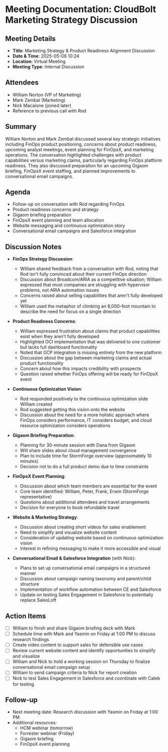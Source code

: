 # Meeting Documentation: CloudBolt Marketing Strategy Discussion

## Meeting Details

- **Title**: Marketing Strategy & Product Readiness Alignment Discussion
- **Date & Time**: 2025-05-06 10:24
- **Location**: Virtual Meeting
- **Meeting Type**: Internal Discussion

## Attendees

- William Norton (VP of Marketing)
- Mark Zembal (Marketing)
- Nick Macaione (joined later)
- Reference to previous call with Rod

## Summary

William Norton and Mark Zembal discussed several key strategic initiatives including FinOps product positioning, concerns about product readiness, upcoming analyst meetings, event planning for FinOpsX, and marketing operations. The conversation highlighted challenges with product capabilities versus marketing claims, particularly regarding FinOps platform readiness. They also discussed preparation for an upcoming Gigaom briefing, FinOpsX event staffing, and planned improvements to conversational email campaigns.

## Agenda

- Follow-up on conversation with Rod regarding FinOps
- Product readiness concerns and strategy
- Gigaom briefing preparation
- FinOpsX event planning and team allocation
- Website messaging and continuous optimization story
- Conversational email campaigns and Salesforce integration

## Discussion Notes

- **FinOps Strategy Discussion**:
    
    - William shared feedback from a conversation with Rod, noting that Rod isn't fully convinced about their current FinOps direction
    - Discussion about Broadcom/ARIA as a competitive situation; William expressed that most companies are struggling with hypervisor problems, not ARIA automation issues
    - Concerns raised about selling capabilities that aren't fully developed yet
    - William used the metaphor of climbing an 8,000-foot mountain to describe the need for focus on a single direction
- **Product Readiness Concerns**:
    
    - William expressed frustration about claims that product capabilities exist when they aren't fully developed
    - Highlighted OCI implementation that was delivered to one customer but lacks full dashboard functionality
    - Noted that GCP integration is missing entirely from the new platform
    - Discussion about the gap between marketing claims and actual product functionality
    - Concern about how this impacts credibility with prospects
    - Question raised whether FinOps offering will be ready for FinOpsX event
- **Continuous Optimization Vision**:
    
    - Rod responded positively to the continuous optimization slide William created
    - Rod suggested getting this vision onto the website
    - Discussion about the need for a more holistic approach where FinOps considers performance, IT considers budget, and cloud resource optimization considers operations
- **Gigaom Briefing Preparation**:
    
    - Planning for 30-minute session with Dana from Gigaom
    - Will share slides about cloud management convergence
    - Plan to include time for StormForge overview (approximately 10 minutes)
    - Decision not to do a full product demo due to time constraints
- **FinOpsX Event Planning**:
    
    - Discussion about which team members are essential for the event
    - Core team identified: William, Peter, Frank, Erwin (StormForge representative)
    - Questions about additional attendees and travel arrangements
    - Decision for everyone to book refundable travel
- **Website & Marketing Strategy**:
    
    - Discussion about creating short videos for sales enablement
    - Need to simplify and visualize website content
    - Consideration of updating website based on continuous optimization vision
    - Interest in refining messaging to make it more accessible and visual
- **Conversational Email & Salesforce Integration** (with Nick):
    
    - Plans to set up conversational email campaigns in a structured manner
    - Discussion about campaign naming taxonomy and parent/child structure
    - Implementation of workflow automation between CE and Salesforce
    - Update on testing Sales Engagement in Salesforce to potentially replace SalesLoft

## Action Items

- [ ] William to finish and share Gigaom briefing deck with Mark
- [ ] Schedule time with Mark and Yasmin on Friday at 1:00 PM to discuss research findings
- [ ] Create video content to support sales for defensible use cases
- [ ] Review current website content and identify opportunities to simplify and visualize
- [ ] William and Nick to hold a working session on Thursday to finalize conversational email campaign setup
- [ ] William to send campaign criteria to Nick for report creation
- [ ] Nick to test Sales Engagement in Salesforce and coordinate with Caleb for testing

## Follow-up

- Next meeting date: Research discussion with Yasmin on Friday at 1:00 PM
- Additional resources:
    - HCM webinar (tomorrow)
    - Forrester webinar (Friday)
    - Gigaom briefing
    - FinOpsX event planning
